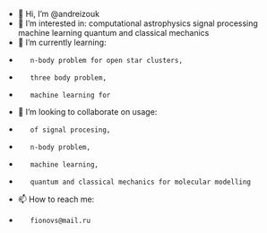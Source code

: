 - 👋 Hi, I’m @andreizouk
- 👀 I’m interested in:
         computational astrophysics 
         signal processing
         machine learning 
         quantum and classical mechanics
- 🌱 I’m currently learning:
-        n-body problem for open star clusters,
-        three body problem, 
-        machine learning for 
- 💞️ I’m looking to collaborate on usage:
-        of signal procesing, 
-        n-body problem, 
-        machine learning, 
-        quantum and classical mechanics for molecular modelling
- 📫 How to reach me:
-        fionovs@mail.ru

<!---
andreizouk/andreizouk is a ✨ special ✨ repository because its `README.md` (this file) appears on your GitHub profile.
You can click the Preview link to take a look at your changes.
--->
